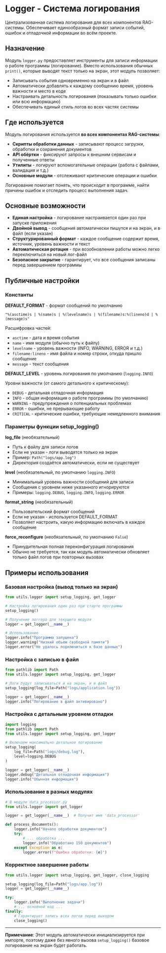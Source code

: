 # Logger - Система логирования

Централизованная система логирования для всех компонентов RAG-системы. Обеспечивает единообразный формат записи событий, ошибок и отладочной информации во всём проекте.

## Назначение

Модуль `logger.py` предоставляет инструменты для записи информации о работе программы (логирование). Вместо использования обычных `print()`, которые выводят текст только на экран, этот модуль позволяет:

- Записывать события одновременно на экран и в файл
- Автоматически добавлять к каждому сообщению время, уровень важности и место в коде
- Настраивать детальность логирования (показывать только ошибки или всю информацию)
- Обеспечивать единый стиль логов во всех частях системы

## Где используется

Модуль логирования используется **во всех компонентах RAG-системы**:

- **Скрипты обработки данных** - записывают процесс загрузки, обработки и сохранения документов
- **API обёртки** - фиксируют запросы к внешним сервисам и полученные ответы
- **Утилиты** - логируют вспомогательные операции (работа с файлами, валидация и т.д.)
- **Основные модули** - отслеживают критические операции и ошибки

Логирование помогает понять, что происходит в программе, найти причины ошибок и отследить процесс выполнения задач.

## Основные возможности

- **Единая настройка** - логирование настраивается один раз при запуске приложения
- **Двойной вывод** - сообщения автоматически пишутся и на экран, и в файл (если указан)
- **Структурированный формат** - каждое сообщение содержит время, источник, уровень важности и текст
- **Автоматическая ротация** - при возобновлении работы можно легко переключиться на новый лог-файл
- **Безопасное закрытие** - гарантирует, что все сообщения записаны перед завершением программы

## Публичные настройки

### Константы

**DEFAULT_FORMAT** - формат сообщений по умолчанию
```
"%(asctime)s | %(name)s | %(levelname)s | %(filename)s:%(lineno)d | %(message)s"
```
Расшифровка частей:
- `asctime` - дата и время события
- `name` - имя модуля (обычно путь к файлу)
- `levelname` - уровень важности (INFO, WARNING, ERROR и т.д.)
- `filename:lineno` - имя файла и номер строки, откуда пришло сообщение
- `message` - текст сообщения

**DEFAULT_LEVEL** - уровень логирования по умолчанию (`logging.INFO`)

Уровни важности (от самого детального к критическому):
- `DEBUG` - детальная отладочная информация
- `INFO` - общая информация о работе программы (по умолчанию)
- `WARNING` - предупреждения о потенциальных проблемах
- `ERROR` - ошибки, не прерывающие работу
- `CRITICAL` - критические ошибки, требующие немедленного внимания

### Параметры функции setup_logging()

**log_file** (необязательный)
- Путь к файлу для записи логов
- Если не указан - логи выводятся только на экран
- Пример: `Path("logs/app.log")`
- Директория создаётся автоматически, если не существует

**level** (необязательный, по умолчанию `logging.INFO`)
- Минимальный уровень важности сообщений для записи
- Сообщения с уровнем ниже указанного игнорируются
- Примеры: `logging.DEBUG`, `logging.INFO`, `logging.ERROR`

**format_string** (необязательный)
- Пользовательский формат сообщений
- Если не указан - используется DEFAULT_FORMAT
- Позволяет настроить, какую информацию включать в каждое сообщение

**force_reconfigure** (необязательный, по умолчанию `False`)
- Принудительная полная переконфигурация логирования
- Обычно не требуется, так как модуль автоматически обновляет только файл логов при повторных вызовах

## Примеры использования

### Базовая настройка (вывод только на экран)

```python
from utils.logger import setup_logging, get_logger

# Настройка логирования один раз при старте программы
setup_logging()

# Получение логгера для текущего модуля
logger = get_logger(__name__)

# Использование
logger.info("Программа запущена")
logger.warning("Низкий объем свободной памяти")
logger.error("Не удалось подключиться к базе данных")
```

### Настройка с записью в файл

```python
from pathlib import Path
from utils.logger import setup_logging, get_logger

# Логи будут записываться и на экран, и в файл
setup_logging(log_file=Path("logs/application.log"))

logger = get_logger(__name__)
logger.info("Логирование в файл активировано")
```

### Настройка с детальным уровнем отладки

```python
import logging
from pathlib import Path
from utils.logger import setup_logging, get_logger

# Включаем максимально детальное логирование
setup_logging(
    log_file=Path("logs/debug.log"),
    level=logging.DEBUG
)

logger = get_logger(__name__)
logger.debug("Детальная отладочная информация")
logger.info("Обычная информация")
```

### Использование в разных модулях

```python
# В модуле data_processor.py
from utils.logger import get_logger

logger = get_logger(__name__)  # Получит имя 'data_processor'

def process_documents():
    logger.info("Начало обработки документов")
    try:
        # ... обработка ...
        logger.info("Обработано 150 документов")
    except Exception as e:
        logger.error(f"Ошибка обработки: {e}")
```

### Корректное завершение работы

```python
from utils.logger import setup_logging, get_logger, close_logging

setup_logging(log_file=Path("logs/app.log"))
logger = get_logger(__name__)

try:
    logger.info("Выполнение задачи")
    # ... основной код ...
finally:
    # Гарантирует запись всех логов перед выходом
    close_logging()
```

---

**Примечание**: Этот модуль автоматически инициализируется при импорте, поэтому даже без явного вызова `setup_logging()` базовое логирование на экран будет работать.